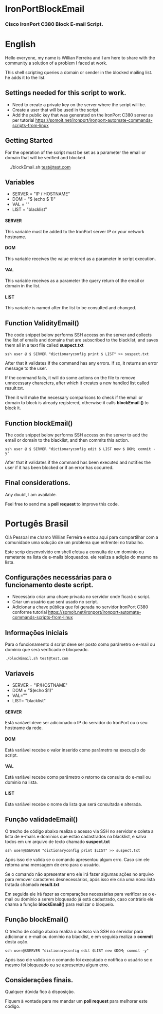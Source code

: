 # IronPortBlockEmail

### Cisco IronPort C380 Block E-mail Script. 

# English

Hello everyone, my name is Willian Ferreira and I am here to share with the community a solution of a problem I faced at work.

This shell scripting queries a domain or sender in the blocked mailing list. he adds it to the list.

## Settings needed for this script to work.

* Need to create a private key on the server where the script will be.
* Create a user that will be used in the script.
* Add the public key that was generated on the IronPort C380 server as per tutorial https://somoit.net/ironport/ironport-automate-commands-scripts-from-linux

## Getting Started

For the operation of the script must be set as a parameter the email or domain that will be verified and blocked.

    ./blockEmail.sh test@test.com

## Variables

* SERVER = "IP / HOSTNAME"
* DOM = "$ (echo $ 1)"
* VAL = ""
* LIST = "blacklist"

#### SERVER

This variable must be added to the IronPort server IP or your network hostname.

#### DOM

This variable receives the value entered as a parameter in script execution.

#### VAL

This variable receives as a parameter the query return of the email or domain in the list.

#### LIST

This variable is named after the list to be consulted and changed.

## Function ValidityEmail()

The code snippet below performs SSH access on the server and collects the list of emails and domains that are subscribed to the blacklist, and saves them all in a text file called <b> suspect.txt </b>

    ssh user @ $ SERVER "dictionaryconfig print $ LIST" >> suspect.txt

After that it validates if the command has any errors. If so, it returns an error message to the user.

If the command fails, it will do some actions on the file to remove unnecessary characters, after which it creates a new handled list called result.txt.

Then it will make the necessary comparisons to check if the email or domain to block is already registered, otherwise it calls <b> blockEmail () </b> to block it.

## Function blockEmail()

The code snippet below performs SSH access on the server to add the email or domain to the blacklist, and then commits this action.

    ssh user @ $ SERVER "dictionaryconfig edit $ LIST new $ DOM; commit -y"

After that it validates if the command has been executed and notifies the user if it has been blocked or if an error has occurred.

## Final considerations.

Any doubt, I am available.

Feel free to send me a <b> poll request </b> to improve this code.

# Portugês Brasil

Olá Pessoal me chamo Willian Ferreira e estou aqui para compartilhar com a comunidade uma solução de um problema que enfrentei no trabalho.  

Este scrip desenvolvido em shell efetua a consulta de um domínio ou remetente na lista de e-mails bloqueados. ele realiza a adição do mesmo na lista. 

## Configurações necessárias para o funcionamento deste script. 

* Necessário criar uma chave privada no servidor onde ficará o script.
* Criar um usuário que será usado no script. 
* Adicionar a chave pública que foi gerada no servidor IronPort C380 conforme tutorial https://somoit.net/ironport/ironport-automate-commands-scripts-from-linux

## Informações iniciais

Para o funcionamento d script deve ser posto como parâmetro o e-mail ou domínio que será verificado e bloqueado.

    ./blockEmail.sh	test@test.com

## Variaveis

* SERVER = "IP/HOSTNAME"
* DOM = "$(echo $1)"
* VAL=""
* LIST= "blacklist"

#### SERVER

Está variável deve ser adicionado o IP do servidor do IronPort ou o seu hostname da rede. 

#### DOM

Está variável recebe o valor inserido como parâmetro na execução do script. 

#### VAL 

Está variável recebe como parâmetro o retorno da consulta do e-mail ou domínio na lista. 

#### LIST

Esta variável recebe o nome da lista que será consultada e alterada. 

## Função validadeEmail()

O trecho de código abaixo realiza o acesso via SSH no servidor e coleta a lista de e-mails e domínios que estão cadastrados na blacklist, e salva todos em um arquivo de texto chamado <b>suspect.txt</b>

	ssh user@$SERVER "dictionaryconfig print $LIST" >> suspect.txt 

Após isso ele valida se o comando apresentou algum erro. Caso sim ele retorna uma mensagem de erro para o usuário. 

Se o comando não apresentar erro ele irá fazer algumas ações no arquivo para remover caracteres desnecessários, após isso ele cria uma nova lista tratada chamado <b>result.txt</b> 

Em seguida ele irá fazer as comparações necessárias para verificar se o e-mail ou domínio a serem bloqueado já está cadastrado, caso contrário ele chama a função <b>blockEmail()</b> para realizar o bloqueio. 

## Função blockEmail()

O trecho de código abaixo realiza o acesso via SSH no servidor para adicionar o e-mail ou domínio na blacklist, e em seguida realiza o <b>commit</b> desta ação. 

	ssh user@$SERVER "dictionaryconfig edit $LIST new $DOM; commit -y"

Após isso ele valida se o comando foi executado e notifica o usuário se o mesmo foi bloqueado ou se apresentou algum erro.

## Considerações finais. 

Qualquer dúvida fico à disposição. 

Fiquem à vontade para me mandar um <b>poll request</b> para melhorar este código.